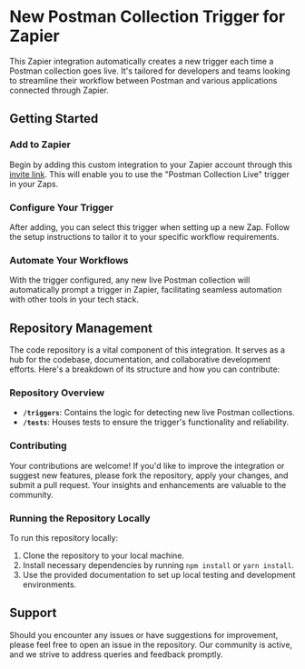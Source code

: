 # New Postman Collection Trigger for Zapier

This Zapier integration automatically creates a new trigger each time a Postman collection goes live. It's tailored for developers and teams looking to streamline their workflow between Postman and various applications connected through Zapier.

## Getting Started

### Add to Zapier
Begin by adding this custom integration to your Zapier account through this [invite link](https://zapier.com/developer/public-invite/201628/c8f6dcc5041338a1ca1b73c71f3bd286/). This will enable you to use the "Postman Collection Live" trigger in your Zaps.

### Configure Your Trigger
After adding, you can select this trigger when setting up a new Zap. Follow the setup instructions to tailor it to your specific workflow requirements.

### Automate Your Workflows
With the trigger configured, any new live Postman collection will automatically prompt a trigger in Zapier, facilitating seamless automation with other tools in your tech stack.

## Repository Management

The code repository is a vital component of this integration. It serves as a hub for the codebase, documentation, and collaborative development efforts. Here's a breakdown of its structure and how you can contribute:

### Repository Overview
- **`/triggers`**: Contains the logic for detecting new live Postman collections.
- **`/tests`**: Houses tests to ensure the trigger's functionality and reliability.

### Contributing
Your contributions are welcome! If you'd like to improve the integration or suggest new features, please fork the repository, apply your changes, and submit a pull request. Your insights and enhancements are valuable to the community.

### Running the Repository Locally
To run this repository locally:
1. Clone the repository to your local machine.
2. Install necessary dependencies by running `npm install` or `yarn install`.
3. Use the provided documentation to set up local testing and development environments.

## Support

Should you encounter any issues or have suggestions for improvement, please feel free to open an issue in the repository. Our community is active, and we strive to address queries and feedback promptly.
